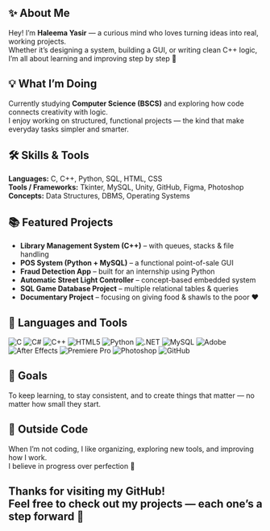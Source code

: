 ## ✨ About Me  

Hey! I’m **Haleema Yasir** — a curious mind who loves turning ideas into real, working projects.  
Whether it’s designing a system, building a GUI, or writing clean C++ logic, I’m all about learning and improving step by step 🌱  

## 💡 What I’m Doing  
Currently studying **Computer Science (BSCS)** and exploring how code connects creativity with logic.  
I enjoy working on structured, functional projects — the kind that make everyday tasks simpler and smarter.  

## 🛠️ Skills & Tools  
**Languages:** C, C++, Python, SQL, HTML, CSS  
**Tools / Frameworks:** Tkinter, MySQL, Unity, GitHub, Figma, Photoshop  
**Concepts:** Data Structures, DBMS, Operating Systems  

## 📚 Featured Projects  
- **Library Management System (C++)** – with queues, stacks & file handling  
- **POS System (Python + MySQL)** – a functional point-of-sale GUI  
- **Fraud Detection App** – built for an internship using Python  
- **Automatic Street Light Controller** – concept-based embedded system  
- **SQL Game Database Project** – multiple relational tables & queries  
- **Documentary Project** – focusing on giving food & shawls to the poor ❤️

## 🧠 Languages and Tools

![C](https://img.shields.io/badge/c-%2300599C.svg?style=for-the-badge&logo=c&logoColor=white)
![C#](https://img.shields.io/badge/c%23-%23239120.svg?style=for-the-badge&logo=csharp&logoColor=white)
![C++](https://img.shields.io/badge/c++-%2300599C.svg?style=for-the-badge&logo=c%2B%2B&logoColor=white)
![HTML5](https://img.shields.io/badge/html5-%23E34F26.svg?style=for-the-badge&logo=html5&logoColor=white)
![Python](https://img.shields.io/badge/python-%233776AB.svg?style=for-the-badge&logo=python&logoColor=white)
![.NET](https://img.shields.io/badge/.NET-512BD4?style=for-the-badge&logo=dotnet&logoColor=white)
![MySQL](https://img.shields.io/badge/mysql-%234479A1.svg?style=for-the-badge&logo=mysql&logoColor=white)
![Adobe](https://img.shields.io/badge/adobe-%23FF0000.svg?style=for-the-badge&logo=adobe&logoColor=white)
![After Effects](https://img.shields.io/badge/Adobe%20After%20Effects-9999FF?style=for-the-badge&logo=adobeaftereffects&logoColor=white)
![Premiere Pro](https://img.shields.io/badge/Adobe%20Premiere%20Pro-9999FF?style=for-the-badge&logo=adobepremierepro&logoColor=white)
![Photoshop](https://img.shields.io/badge/adobe%20photoshop-%2331A8FF.svg?style=for-the-badge&logo=adobephotoshop&logoColor=white)
![GitHub](https://img.shields.io/badge/github-%23121011.svg?style=for-the-badge&logo=github&logoColor=white)



## 🎯 Goals  
To keep learning, to stay consistent, and to create things that matter — no matter how small they start.  


## 🖤 Outside Code  
When I’m not coding, I like organizing, exploring new tools, and improving how I work.  
I believe in progress over perfection 💫  


Thanks for visiting my GitHub!  
Feel free to check out my projects — each one’s a step forward 🚀  
---




